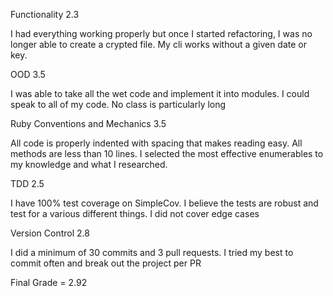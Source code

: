 Functionality 2.3

I had everything working properly but once I started refactoring, I was no longer able to create a crypted file. My cli works without a given date or key.

OOD  3.5

I was able to take all the wet code and implement it into modules. I could speak to all of my code. No class is particularly long

Ruby Conventions and Mechanics 3.5

All code is properly indented with spacing that makes reading easy. All methods are less than 10 lines. I selected the most effective enumerables to my knowledge and what I researched.

TDD 2.5

I have 100% test coverage on SimpleCov. I believe the tests are robust and test for a various different things. I did not cover edge cases

Version Control 2.8

I did a minimum of 30 commits and 3 pull requests. I tried my best to commit often and break out the project per PR

Final Grade = 2.92
